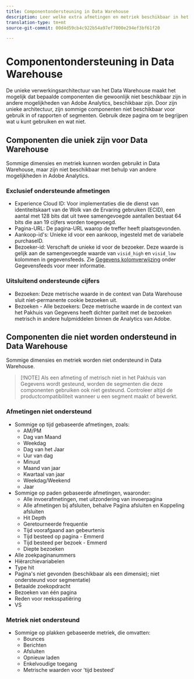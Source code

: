```yaml
---
title: Componentondersteuning in Data Warehouse
description: Leer welke extra afmetingen en metriek beschikbaar in het Warehouse van Gegevens zijn en wat niet wordt gesteund.
translation-type: tm+mt
source-git-commit: 00d4d59cb4c922b54a97ef7000e294ef3bf61f20

---
```



# Componentondersteuning in Data Warehouse

De unieke verwerkingsarchitectuur van het Data Warehouse maakt het mogelijk dat bepaalde componenten die gewoonlijk niet beschikbaar zijn in andere mogelijkheden van Adobe Analytics, beschikbaar zijn. Door zijn unieke architectuur, zijn sommige componenten niet beschikbaar voor gebruik in of rapporten of segmenten. Gebruik deze pagina om te begrijpen wat u kunt gebruiken en wat niet.

## Componenten die uniek zijn voor Data Warehouse

Sommige dimensies en metriek kunnen worden gebruikt in Data Warehouse, maar zijn niet beschikbaar met behulp van andere mogelijkheden in Adobe Analytics.

### Exclusief ondersteunde afmetingen

* Experience Cloud ID: Voor implementaties die de dienst van identiteitskaart van de Wolk van de Ervaring gebruiken (ECID), een aantal met 128 bits dat uit twee samengevoegde aantallen bestaat 64 bits die aan 19 cijfers worden toegevoegd.
* Pagina-URL: De pagina-URL waarop de treffer heeft plaatsgevonden.
* Aankoop-id&#39;s: Unieke id voor een aankoop, ingesteld met de variabele purchaseID.
* Bezoeker-id: Verschaft de unieke id voor de bezoeker. Deze waarde is gelijk aan de samengevoegde waarde van `visid_high` en `visid_low` kolommen in gegevensfeeds. Zie [Gegevens kolomverwijzing](../analytics-data-feed/c-df-contents/datafeeds-reference.md) onder Gegevensfeeds voor meer informatie.

### Uitsluitend ondersteunde cijfers

* Bezoeken: Deze metrische waarde in de context van Data Warehouse sluit niet-permanente cookie bezoeken uit.
* Bezoeken - Alle bezoekers: Deze metrische waarde in de context van het Pakhuis van Gegevens heeft dichter pariteit met de bezoeken metrisch in andere hulpmiddelen binnen de Analytics van Adobe.

## Componenten die niet worden ondersteund in Data Warehouse

Sommige dimensies en metriek worden niet ondersteund in Data Warehouse.

> [!NOTE] Als een afmeting of metrisch niet in het Pakhuis van Gegevens wordt gesteund, worden de segmenten die deze componenten gebruiken ook niet gesteund. Controleer altijd de productcompatibiliteit wanneer u een segment maakt of bewerkt.

### Afmetingen niet ondersteund

* Sommige op tijd gebaseerde afmetingen, zoals:
   * AM/PM
   * Dag van Maand
   * Weekdag
   * Dag van het Jaar
   * Uur van dag
   * Minuut
   * Maand van jaar
   * Kwartaal van jaar
   * Weekdag/Weekend
   * Jaar
* Sommige op paden gebaseerde afmetingen, waaronder:
   * Alle invoerafmetingen, met uitzondering van invoerpagina
   * Alle afmetingen bij afsluiten, behalve Pagina afsluiten en Koppeling afsluiten
   * Hit Depth
   * Geretourneerde frequentie
   * Tijd voorafgaand aan gebeurtenis
   * Tijd besteed op pagina - Emmerd
   * Tijd besteed per bezoek - Emmerd
   * Diepte bezoeken
* Alle zoekpaginanummers
* Hiërarchievariabelen
* Type hit
* Pagina&#39;s niet gevonden (beschikbaar als een dimensie); niet ondersteund voor segmentatie)
* Betaalde zoekopdracht
* Bezoeken van één pagina
* Reden voor reeksspatiëring
* VS

### Metriek niet ondersteund

* Sommige op plakken gebaseerde metriek, die omvatten:
   * Bounces
   * Berichten
   * Afsluiten
   * Opnieuw laden
   * Enkelvoudige toegang
   * Metrische waarden voor &#39;tijd besteed&#39;
